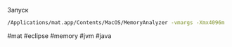 Запуск
```bash
/Applications/mat.app/Contents/MacOS/MemoryAnalyzer -vmargs -Xmx4096m
```

#mat #eclipse #memory #jvm #java